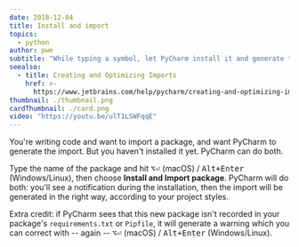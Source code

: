 ```yaml
---
date: 2018-12-04
title: Install and import
topics:
  - python
author: pwe
subtitle: "While typing a symbol, let PyCharm install it and generate the import."
seealso:
  - title: Creating and Optimizing Imports
    href: >-
      https://www.jetbrains.com/help/pycharm/creating-and-optimizing-imports.html
thumbnail: ./thumbnail.png
cardThumbnail: ./card.png
video: "https://youtu.be/ulT1LSWFqqE"
---
```


You're writing code and want to import a package, and want PyCharm to generate the import. But you haven't installed it yet. PyCharm can do both.

Type the name of the package and hit <kbd>⌥⏎</kbd> (macOS) / <kbd>Alt+Enter</kbd> (Windows/Linux), then choose **Install and Import package**. PyCharm will do both: you'll see a notification during the installation,
then the import will be generated in the right way, according to your project styles.

Extra credit: if PyCharm sees that this new package isn't recorded in your package's `requirements.txt` or `Pipfile`, it will generate a warning which you can correct
with -- again -- <kbd>⌥⏎</kbd> (macOS) / <kbd>Alt+Enter</kbd> (Windows/Linux).
